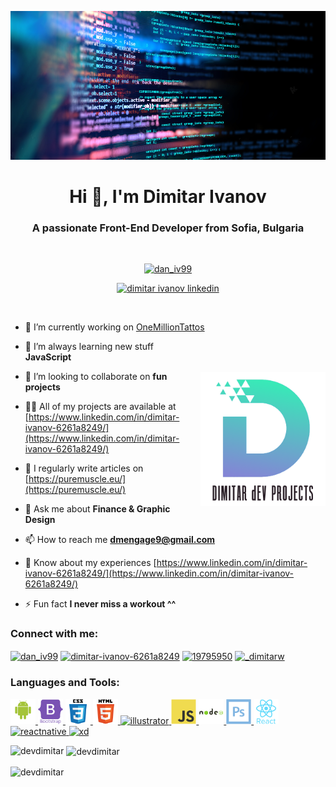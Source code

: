 

![devDimitarMainBanner](https://raw.githubusercontent.com/devdimitar/devdimitar/main/software-code-wallpaper-githubdev-2.png)

<h1 align="center">Hi 👋, I'm Dimitar Ivanov</h1>
<h3 align="center">A passionate Front-End Developer from Sofia, Bulgaria</h3>

<br/>

<p align="center"> <a href="https://twitter.com/dan_iv99" target="blank"><img src="https://img.shields.io/twitter/follow/dan_iv99?logo=twitter&style=for-the-badge" alt="dan_iv99" /></a> </p>

<p This is a paragraph align="center"> <a href="https://www.linkedin.com/in/dimitar-ivanov-6261a8249/" target="blank"><img src="https://img.shields.io/badge/LinkedIn-0077B5?style=for-the-badge&logo=linkedin&logoColor=white" alt="dimitar ivanov linkedin" /></a> </p>


<br/>


- 🔧 I’m currently working on [OneMillionTattos](https://onemilliontattoos.bg/)

<img align="right" alt="devDimitar" width="200" src="https://raw.githubusercontent.com/devdimitar/devdimitar/main/D-LOGO-turquoise-gradient.png" style="padding-top: 50px">

- 🌱 I’m always learning new stuff **JavaScript**

- 👯 I’m looking to collaborate on **fun projects**

- 👨‍💻 All of my projects are available at [https://www.linkedin.com/in/dimitar-ivanov-6261a8249/](https://www.linkedin.com/in/dimitar-ivanov-6261a8249/)

- 📝 I regularly write articles on [https://puremuscle.eu/](https://puremuscle.eu/)

- 💬 Ask me about **Finance & Graphic Design**

- 📫 How to reach me **dmengage9@gmail.com**

- 📄 Know about my experiences [https://www.linkedin.com/in/dimitar-ivanov-6261a8249/](https://www.linkedin.com/in/dimitar-ivanov-6261a8249/)

- ⚡ Fun fact **I never miss a workout ^^**

<h3 align="left">Connect with me:</h3>
<p align="left">
<a href="https://twitter.com/dan_iv99" target="blank"><img align="center" src="https://raw.githubusercontent.com/rahuldkjain/github-profile-readme-generator/master/src/images/icons/Social/twitter.svg" alt="dan_iv99" height="30" width="40" /></a>
<a href="https://linkedin.com/in/dimitar-ivanov-6261a8249" target="blank"><img align="center" src="https://raw.githubusercontent.com/rahuldkjain/github-profile-readme-generator/master/src/images/icons/Social/linked-in-alt.svg" alt="dimitar-ivanov-6261a8249" height="30" width="40" /></a>
<a href="https://stackoverflow.com/users/19795950" target="blank"><img align="center" src="https://raw.githubusercontent.com/rahuldkjain/github-profile-readme-generator/master/src/images/icons/Social/stack-overflow.svg" alt="19795950" height="30" width="40" /></a>
<a href="https://instagram.com/_dimitarw" target="blank"><img align="center" src="https://raw.githubusercontent.com/rahuldkjain/github-profile-readme-generator/master/src/images/icons/Social/instagram.svg" alt="_dimitarw" height="30" width="40" /></a>
</p>

<h3 align="left">Languages and Tools:</h3>
<p align="left"> <a href="https://developer.android.com" target="_blank" rel="noreferrer"> <img src="https://raw.githubusercontent.com/devicons/devicon/master/icons/android/android-original-wordmark.svg" alt="android" width="40" height="40"/> </a> <a href="https://getbootstrap.com" target="_blank" rel="noreferrer"> <img src="https://raw.githubusercontent.com/devicons/devicon/master/icons/bootstrap/bootstrap-plain-wordmark.svg" alt="bootstrap" width="40" height="40"/> </a> <a href="https://www.w3schools.com/css/" target="_blank" rel="noreferrer"> <img src="https://raw.githubusercontent.com/devicons/devicon/master/icons/css3/css3-original-wordmark.svg" alt="css3" width="40" height="40"/> </a> <a href="https://www.w3.org/html/" target="_blank" rel="noreferrer"> <img src="https://raw.githubusercontent.com/devicons/devicon/master/icons/html5/html5-original-wordmark.svg" alt="html5" width="40" height="40"/> </a> <a href="https://www.adobe.com/in/products/illustrator.html" target="_blank" rel="noreferrer"> <img src="https://www.vectorlogo.zone/logos/adobe_illustrator/adobe_illustrator-icon.svg" alt="illustrator" width="40" height="40"/> </a> <a href="https://developer.mozilla.org/en-US/docs/Web/JavaScript" target="_blank" rel="noreferrer"> <img src="https://raw.githubusercontent.com/devicons/devicon/master/icons/javascript/javascript-original.svg" alt="javascript" width="40" height="40"/> </a> <a href="https://nodejs.org" target="_blank" rel="noreferrer"> <img src="https://raw.githubusercontent.com/devicons/devicon/master/icons/nodejs/nodejs-original-wordmark.svg" alt="nodejs" width="40" height="40"/> </a> <a href="https://www.photoshop.com/en" target="_blank" rel="noreferrer"> <img src="https://raw.githubusercontent.com/devicons/devicon/master/icons/photoshop/photoshop-line.svg" alt="photoshop" width="40" height="40"/> </a> <a href="https://reactjs.org/" target="_blank" rel="noreferrer"> <img src="https://raw.githubusercontent.com/devicons/devicon/master/icons/react/react-original-wordmark.svg" alt="react" width="40" height="40"/> </a> <a href="https://reactnative.dev/" target="_blank" rel="noreferrer"> <img src="https://reactnative.dev/img/header_logo.svg" alt="reactnative" width="40" height="40"/> </a> <a href="https://www.adobe.com/products/xd.html" target="_blank" rel="noreferrer"> <img src="https://cdn.worldvectorlogo.com/logos/adobe-xd.svg" alt="xd" width="40" height="40"/> </a> </p>

<p><img align="left" src="https://github-readme-stats.vercel.app/api/top-langs?username=devdimitar&show_icons=true&locale=en&layout=compact" alt="devdimitar" /></p>

<p>&nbsp;<img align="center" src="https://github-readme-stats.vercel.app/api?username=devdimitar&show_icons=true&locale=en" alt="devdimitar" /></p>

<p><img align="center" src="https://github-readme-streak-stats.herokuapp.com/?user=devdimitar&" alt="devdimitar" /></p>
